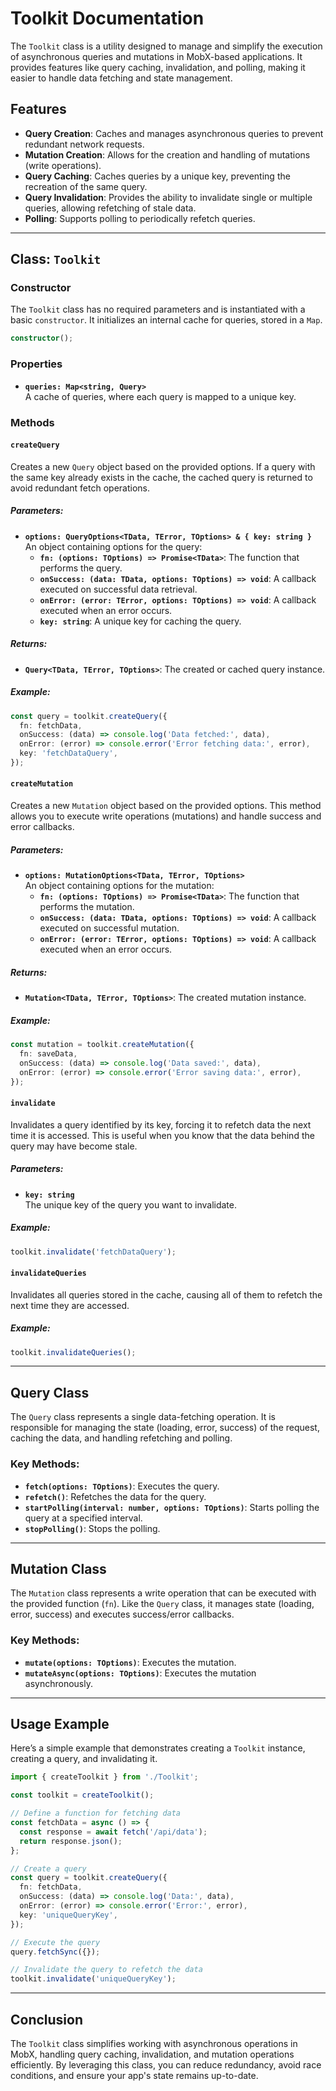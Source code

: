 
# Toolkit Documentation

The `Toolkit` class is a utility designed to manage and simplify the execution of asynchronous queries and mutations in MobX-based applications. It provides features like query caching, invalidation, and polling, making it easier to handle data fetching and state management.

## Features

- **Query Creation**: Caches and manages asynchronous queries to prevent redundant network requests.
- **Mutation Creation**: Allows for the creation and handling of mutations (write operations).
- **Query Caching**: Caches queries by a unique key, preventing the recreation of the same query.
- **Query Invalidation**: Provides the ability to invalidate single or multiple queries, allowing refetching of stale data.
- **Polling**: Supports polling to periodically refetch queries.

---

## Class: `Toolkit`

### Constructor

The `Toolkit` class has no required parameters and is instantiated with a basic `constructor`. It initializes an internal cache for queries, stored in a `Map`.

```ts
constructor();
```

### Properties

- **`queries: Map<string, Query>`**  
  A cache of queries, where each query is mapped to a unique key.

### Methods

#### `createQuery`

Creates a new `Query` object based on the provided options. If a query with the same key already exists in the cache, the cached query is returned to avoid redundant fetch operations.

##### Parameters:
- **`options: QueryOptions<TData, TError, TOptions> & { key: string }`**  
  An object containing options for the query:
    - **`fn: (options: TOptions) => Promise<TData>`**: The function that performs the query.
    - **`onSuccess: (data: TData, options: TOptions) => void`**: A callback executed on successful data retrieval.
    - **`onError: (error: TError, options: TOptions) => void`**: A callback executed when an error occurs.
    - **`key: string`**: A unique key for caching the query.

##### Returns:
- **`Query<TData, TError, TOptions>`**: The created or cached query instance.

##### Example:

```ts
const query = toolkit.createQuery({
  fn: fetchData,
  onSuccess: (data) => console.log('Data fetched:', data),
  onError: (error) => console.error('Error fetching data:', error),
  key: 'fetchDataQuery',
});
```

#### `createMutation`

Creates a new `Mutation` object based on the provided options. This method allows you to execute write operations (mutations) and handle success and error callbacks.

##### Parameters:
- **`options: MutationOptions<TData, TError, TOptions>`**  
  An object containing options for the mutation:
    - **`fn: (options: TOptions) => Promise<TData>`**: The function that performs the mutation.
    - **`onSuccess: (data: TData, options: TOptions) => void`**: A callback executed on successful mutation.
    - **`onError: (error: TError, options: TOptions) => void`**: A callback executed when an error occurs.

##### Returns:
- **`Mutation<TData, TError, TOptions>`**: The created mutation instance.

##### Example:

```ts
const mutation = toolkit.createMutation({
  fn: saveData,
  onSuccess: (data) => console.log('Data saved:', data),
  onError: (error) => console.error('Error saving data:', error),
});
```

#### `invalidate`

Invalidates a query identified by its key, forcing it to refetch data the next time it is accessed. This is useful when you know that the data behind the query may have become stale.

##### Parameters:
- **`key: string`**  
  The unique key of the query you want to invalidate.

##### Example:

```ts
toolkit.invalidate('fetchDataQuery');
```

#### `invalidateQueries`

Invalidates all queries stored in the cache, causing all of them to refetch the next time they are accessed.

##### Example:

```ts
toolkit.invalidateQueries();
```

---

## Query Class

The `Query` class represents a single data-fetching operation. It is responsible for managing the state (loading, error, success) of the request, caching the data, and handling refetching and polling.

### Key Methods:
- **`fetch(options: TOptions)`**: Executes the query.
- **`refetch()`**: Refetches the data for the query.
- **`startPolling(interval: number, options: TOptions)`**: Starts polling the query at a specified interval.
- **`stopPolling()`**: Stops the polling.

---

## Mutation Class

The `Mutation` class represents a write operation that can be executed with the provided function (`fn`). Like the `Query` class, it manages state (loading, error, success) and executes success/error callbacks.

### Key Methods:
- **`mutate(options: TOptions)`**: Executes the mutation.
- **`mutateAsync(options: TOptions)`**: Executes the mutation asynchronously.

---

## Usage Example

Here’s a simple example that demonstrates creating a `Toolkit` instance, creating a query, and invalidating it.

```ts
import { createToolkit } from './Toolkit';

const toolkit = createToolkit();

// Define a function for fetching data
const fetchData = async () => {
  const response = await fetch('/api/data');
  return response.json();
};

// Create a query
const query = toolkit.createQuery({
  fn: fetchData,
  onSuccess: (data) => console.log('Data:', data),
  onError: (error) => console.error('Error:', error),
  key: 'uniqueQueryKey',
});

// Execute the query
query.fetchSync({});

// Invalidate the query to refetch the data
toolkit.invalidate('uniqueQueryKey');
```

---

## Conclusion

The `Toolkit` class simplifies working with asynchronous operations in MobX, handling query caching, invalidation, and mutation operations efficiently. By leveraging this class, you can reduce redundancy, avoid race conditions, and ensure your app's state remains up-to-date.
